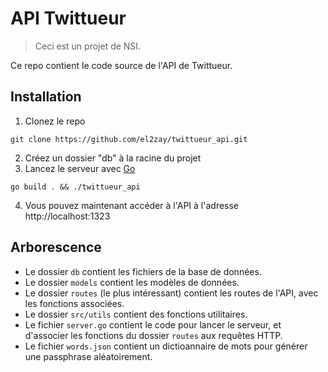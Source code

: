 # API Twittueur
>  Ceci est un projet de NSI.

Ce repo contient le code source de l'API de Twittueur.

## Installation

1. Clonez le repo

`git clone https://github.com/el2zay/twittueur_api.git`

2. Créez un dossier "db" à la racine du projet
3. Lancez le serveur avec [Go](https://go.dev/doc/install)

`go build . && ./twittueur_api`

4. Vous pouvez maintenant accéder à l'API à l'adresse http://localhost:1323

## Arborescence
- Le dossier `db` contient les fichiers de la base de données.
- Le dossier `models` contient les modèles de données.
- Le dossier `routes` (le plus intéressant) contient les routes de l'API, avec les fonctions associées.
- Le dossier `src/utils` contient des fonctions utilitaires.
- Le fichier `server.go` contient le code pour lancer le serveur, et d'associer les fonctions du dossier `routes` aux requêtes HTTP.
- Le fichier `words.json` contient un dictioannaire de mots pour générer une passphrase aléatoirement.

